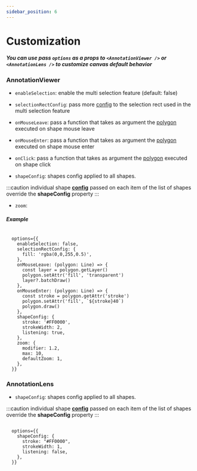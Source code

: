```yaml
---
sidebar_position: 6
---
```


# Customization

##### You can use pass `options` as a props to `<AnnotationViewer />` or `<AnnotationLens />` to customize canvas default behavior

### AnnotationViewer

- `enableSelection`: enable the multi selection feature (default: false)

- `selectionRectConfig`: pass more [config](https://konvajs.org/api/Konva.Rect.html) to the selection rect used in the multi selection feature

- `onMouseLeave`: pass a function that takes as argument the [polygon](https://konvajs.org/api/Konva.Line.html#main) executed on shape mouse leave

- `onMouseEnter`: pass a function that takes as argument the [polygon](https://konvajs.org/api/Konva.Line.html#main) executed on shape mouse enter

- `onClick`: pass a function that takes as argument the [polygon](https://konvajs.org/api/Konva.Line.html#main) executed on shape click

- `shapeConfig`: shapes config applied to all shapes.

:::caution
individual shape [**config**](/docs/API/annotation-viewer-api#data) passed on each item of the list of shapes override the **shapeConfig** property
:::

- `zoom`:

##### Example

```tsx

  options={{
    enableSelection: false,
    selectionRectConfig: {
      fill: 'rgba(0,0,255,0.5)',
    },
    onMouseLeave: (polygon: Line) => {
      const layer = polygon.getLayer()
      polygon.setAttr('fill', 'transparent')
      layer?.batchDraw()
    },
    onMouseEnter: (polygon: Line) => {
      const stroke = polygon.getAttr('stroke')
      polygon.setAttr('fill', `${stroke}40`)
      polygon.draw()
    },
    shapeConfig: {
      stroke: '#FF0000',
      strokeWidth: 2,
      listening: true,
    },
    zoom: {
      modifier: 1.2,
      max: 10,
      defaultZoom: 1,
    },
  }}

```

### AnnotationLens

- `shapeConfig`: shapes config applied to all shapes.

:::caution
individual shape [**config**](/docs/API/annotation-lens-api#data) passed on each item of the list of shapes override the **shapeConfig** property
:::

```tsx

  options={{
    shapeConfig: {
      stroke: "#FF0000",
      strokeWidth: 1,
      listening: false,
    },
  }}
```
